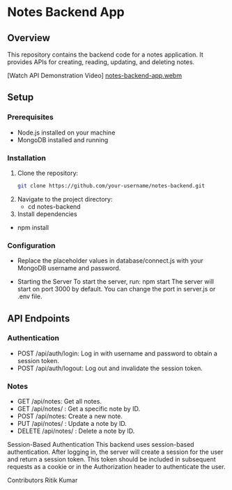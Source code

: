 # Notes Backend App

## Overview
This repository contains the backend code for a notes application. It provides APIs for creating, reading, updating, and deleting notes.

[Watch API Demonstration Video] [notes-backend-app.webm](https://github.com/360Ritik/notes-backend-app/assets/93071300/b076edba-9254-4824-93b5-ff4f87349885)


## Setup

### Prerequisites
- Node.js installed on your machine
- MongoDB installed and running

### Installation
1. Clone the repository: 
   ```bash
   git clone https://github.com/your-username/notes-backend.git
2. Navigate to the project directory:
   - cd notes-backend
3.  Install dependencies
   - npm install
    
### Configuration
- Replace the placeholder values in database/connect.js with your MongoDB username and password.
  
- Starting the Server
To start the server, run:
   npm start
The server will start on port 3000 by default. You can change the port in server.js or .env file.

## API Endpoints

### Authentication
- POST /api/auth/login: Log in with username and password to obtain a session token.
- POST /api/auth/logout: Log out and invalidate the session token.

### Notes
- GET /api/notes: Get all notes.
- GET /api/notes/
: Get a specific note by ID.
- POST /api/notes: Create a new note.
- PUT /api/notes/
: Update a note by ID.
- DELETE /api/notes/
: Delete a note by ID.


Session-Based Authentication
This backend uses session-based authentication. After logging in, the server will create a session for the user and return a session token. This token should be included in subsequent requests as a cookie or in the Authorization header to authenticate the user.

Contributors
Ritik Kumar


   




    
    
   
